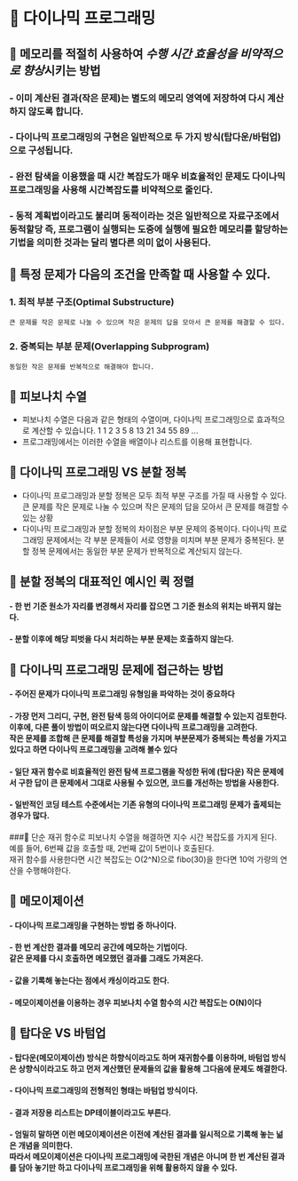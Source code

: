 # 📌 다이나믹 프로그래밍<br>
## 🔖 메모리를 적절히 사용하여 *수행 시간 효율성을 비약적으로 향상*시키는 방법
### - 이미 계산된 결과(작은 문제)는 별도의 메모리 영역에 저장하여 다시 계산하지 않도록 합니다.
### - 다이나믹 프로그래밍의 구현은 일반적으로 두 가지 방식(탑다운/바텀업)으로 구성됩니다.
### - 완전 탐색을 이용했을 때 시간 복잡도가 매우 비효율적인 문제도 다이나믹 프로그래밍을 사용해 시간복잡도를 비약적으로 줄인다.
### - 동적 계획법이라고도 불리며 동적이라는 것은 일반적으로 자료구조에서 동적할당 즉, 프로그램이 실행되는 도중에 실행에 필요한 메모리를 할당하는 기법을 의미한 것과는 달리 별다른 의미 없이 사용된다.

## 🔖 특정 문제가 다음의 조건을 만족할 때 사용할 수 있다.
### 1. 최적 부분 구조(Optimal Substructure)
    큰 문제를 작은 문제로 나눌 수 있으며 작은 문제의 답을 모아서 큰 문제를 해결할 수 있다.
### 2. 중복되는 부분 문제(Overlapping Subprogram)
    동일한 작은 문제를 반복적으로 해결해야 합니다.

## 🔖 피보나치 수열
- 피보나치 수열은 다음과 같은 형태의 수열이며, 다이나믹 프로그래밍으로 효과적으로
  계산할 수 있습니다.
  1 1 2 3 5 8 13 21 34 55 89 ...
- 프로그래밍에서는 이러한 수열을 배열이나 리스트를 이용해 표현합니다.

## 🔖 다이나믹 프로그래밍 VS 분할 정복
 - 다이나믹 프로그래밍과 분할 정복은 모두 최적 부분 구조를 가질 때 사용할 수 있다.
   큰 문제를 작은 문제로 나눌 수 있으며 작은 문제의 답을 모아서 큰 문제를
   해결할 수 있는 상황
 - 다이나믹 프로그래밍과 분할 정복의 차이점은 부분 문제의 중복이다.
   다이나믹 프로그래밍 문제에서는 각 부분 문제들이 서로 영향을 미치며 부분 문제가 중복된다.
   분할 정복 문제에서는 동일한 부분 문제가 반복적으로 계산되지 않는다.

## 🔖 분할 정복의 대표적인 예시인 퀵 정렬
#### - 한 번 기준 원소가 자리를 변경해서 자리를 잡으면 그 기준 원소의 위치는 바뀌지 않는다.
#### - 분할 이후에 해당 피벗을 다시 처리하는 부분 문제는 호출하지 않는다.

## 🔖 다이나믹 프로그래밍 문제에 접근하는 방법
#### - 주어진 문제가 다이나믹 프로그래밍 유형임을 파악하는 것이 중요하다
#### - 가장 먼저 그리디, 구현, 완전 탐색 등의 아이디어로 문제를 해결할 수 있는지 검토한다. <br>이후에, 다른 풀이 방법이 떠오르지 않는다면 다이나믹 프로그래밍을 고려한다. <br>작은 문제를 조합해 큰 문제를 해결할 특성을 가지며 부분문제가 중복되는 특성을 가지고 있다고 하면 다이나믹 프로그래밍을 고려해 볼수 있다
#### - 일단 재귀 함수로 비효율적인 완전 탐색 프로그램을 작성한 뒤에 (탑다운) 작은 문제에서 구한 답이 큰 문제에서 그대로 사용될 수 있으면, 코드를 개선하는 방법을 사용한다.
#### - 일반적인 코딩 테스트 수준에서는 기존 유형의 다이나믹 프로그래밍 문제가 출제되는 경우가 많다.


###🔎 단순 재귀 함수로 피보나치 수열을 해결하면 지수 시간 복잡도를 가지게 된다. <br>예를 들어, 6번째 값을 호출할 때, 2번째 값이 5번이나 호출된다. <br>재귀 함수를 사용한다면 시간 복잡도는 O(2^N)으로 fibo(30)을 한다면 10억 가량의 연산을 수행해야한다.

## 🔖 메모이제이션
#### - 다이나믹 프로그래밍을 구현하는 방법 중 하나이다.
#### - 한 번 계산한 결과를 메모리 공간에 메모하는 기법이다. <br>같은 문제를 다시 호출하면 메모했던 결과를 그래도 가져온다.
#### - 값을 기록해 놓는다는 점에서 캐싱이라고도 한다.
#### - 메모이제이션을 이용하는 경우 피보나치 수열 함수의 시간 복잡도는 O(N)이다

## 🔖 탑다운 VS 바텀업
#### - 탑다운(메모이제이션) 방식은 하향식이라고도 하며 재귀함수를 이용하며, 바텀업 방식은 상향식이라고도 하고 먼저 계산했던 문제들의 값을 활용해 그다음에 문제도 해결한다.
#### - 다이나믹 프로그래밍의 전형적인 형태는 바텀업 방식이다.
#### - 결과 저장용 리스트는 DP테이블이라고도 부른다.
#### - 엄밀히 말하면 이런 메모이제이션은 이전에 계산된 결과를 일시적으로 기록해 놓는 넒은 개념을 의미한다. <br>따라서 메모이제이션은 다이나믹 프로그래밍에 국한된 개념은 아니며 한 번 계산된 결과를 담아 놓기만 하고 다이나믹 프로그래밍을 위해 활용하지 않을 수 있다.